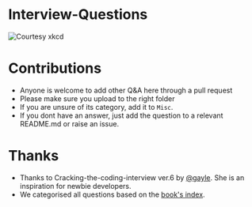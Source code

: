 # Interview-Questions
![Courtesy xkcd](http://imgs.xkcd.com/comics/travelling_salesman_problem.png)

# Contributions
* Anyone is welcome to add other Q&A here through a pull request
* Please make sure you upload to the right folder
* If you are unsure of its category, add it to `Misc`.
* If you dont have an answer, just add the question to a relevant README.md or raise an issue.

# Thanks
* Thanks to Cracking-the-coding-interview ver.6 by [@gayle](https://twitter.com/gayle). She is an inspiration for newbie developers.
* We categorised all questions based on the [book's index](http://i.imgur.com/3afl3Kl.png).

